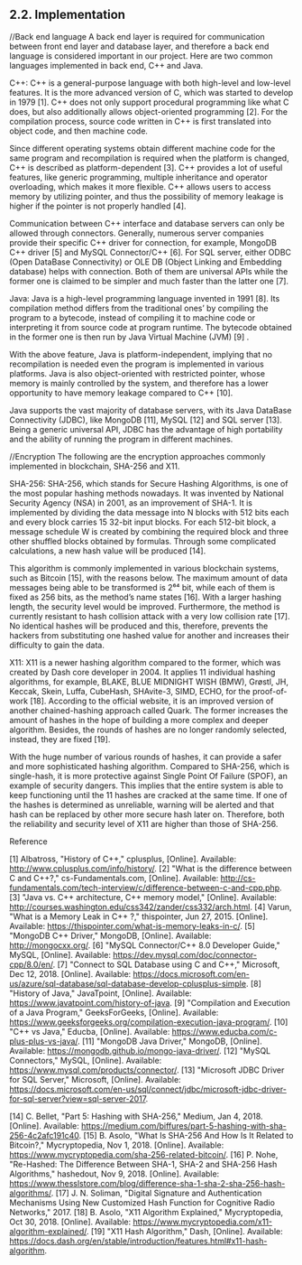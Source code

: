 ## 2.2. Implementation

<!-- OAuth 2.0, language of back end, P2P technology will be mentioned here (David). -->

//Back end language
A back end layer is required for communication between front end layer and database layer, and therefore a back end language is considered important in our project. Here are two common languages implemented in back end, C++ and Java.

C++:
C++ is a general-purpose language with both high-level and low-level features. 
It is the more advanced version of C, which was started to develop in 1979 [1]. 
C++ does not only support procedural programming like what C does, but also additionally allows object-oriented programming [2]. 
For the compilation process, source code written in C++ is first translated into object code, and then machine code. 

Since different operating systems obtain different machine code for the same program and recompilation is required when the platform is changed, C++ is described as platform-dependent [3]. 
C++ provides a lot of useful features, like generic programming, multiple inheritance and operator overloading, which makes it more flexible. 
C++ allows users to access memory by utilizing pointer, and thus the possibility of memory leakage is higher if the pointer is not properly handled [4]. 

Communication between C++ interface and database servers can only be allowed through connectors. 
Generally, numerous server companies provide their specific C++ driver for connection, for example, MongoDB C++ driver [5] and MySQL Connector/C++ [6]. 
For SQL server, either ODBC (Open DataBase Connectivity) or OLE DB (Object Linking and Embedding database) helps with connection. 
Both of them are universal APIs while the former one is claimed to be simpler and much faster than the latter one [7].   


Java:
Java is a high-level programming language invented in 1991 [8]. 
Its compilation method differs from the traditional ones’ by compiling the program to a bytecode, instead of compiling it to machine code or interpreting it from source code at program runtime. 
The bytecode obtained in the former one is then run by Java Virtual Machine (JVM) [9] .

With the above feature, Java is platform-independent, implying that no recompilation is needed even the program is implemented in various platforms. 
Java is also object-oriented with restricted pointer, whose memory is mainly controlled by the system, and therefore has a lower opportunity to have memory leakage compared to C++ [10]. 

Java supports the vast majority of database servers, with its Java DataBase Connectivity (JDBC), like MongoDB [11], MySQL [12] and SQL server [13]. 
Being a generic universal API, JDBC has the advantage of high portability and the ability of running the program in different machines. 

//Encryption
The following are the encryption approaches commonly implemented in blockchain, SHA-256 and X11.

SHA-256:
SHA-256, which stands for Secure Hashing Algorithms, is one of the most popular hashing methods nowadays. 
It was invented by National Security Agency (NSA) in 2001, as an improvement of SHA-1. 
It is implemented by dividing the data message into N blocks with 512 bits each and every block carries 15 32-bit input blocks. 
For each 512-bit block, a message schedule W is created by combining the required block and three other shuffled blocks obtained by formulas. 
Through some complicated calculations, a new hash value will be produced [14].

This algorithm is commonly implemented in various blockchain systems, such as Bitcoin [15], with the reasons below. 
The maximum amount of data messages being able to be transformed is 2⁶⁴ bit, while each of them is fixed as 256 bits, as the method’s name states [16]. 
With a larger hashing length, the security level would be improved. Furthermore, the method is currently resistant to hash collision attack with a very low collision rate [17]. 
No identical hashes will be produced and this, therefore, prevents the hackers from substituting one hashed value for another and increases their difficulty to gain the data.

X11:
X11 is a newer hashing algorithm compared to the former, which was created by Dash core developer in 2004. 
It applies 11 individual hashing algorithms, for example, BLAKE, BLUE MIDNIGHT WISH (BMW), Grøstl, JH, Keccak, Skein, Luffa, CubeHash, SHAvite-3, SIMD, ECHO, for the proof-of-work [18]. 
According to the official website, it is an improved version of another chained-hashing approach called Quark. 
The former increases the amount of hashes in the hope of building a more complex and deeper algorithm. Besides, the rounds of hashes are no longer randomly selected, instead, they are fixed [19].

With the huge number of various rounds of hashes, it can provide a safer and more sophisticated hashing algorithm. 
Compared to SHA-256, which is single-hash, it is more protective against Single Point Of Failure (SPOF), an example of security dangers. 
This implies that the entire system is able to keep functioning until the 11 hashes are cracked at the same time. 
If one of the hashes is determined as unreliable, warning will be alerted and that hash can be replaced by other more secure hash later on. 
Therefore, both the reliability and security level of X11 are higher than those of SHA-256.


Reference 

[1] 	Albatross, "History of C++," cplusplus, [Online]. Available: http://www.cplusplus.com/info/history/.
[2] 	"What is the difference between C and C++?," cs-Fundamentals.com, [Online]. Available: http://cs-fundamentals.com/tech-interview/c/difference-between-c-and-cpp.php.
[3] 	"Java vs. C++ architecture, C++ memory model," [Online]. Available: http://courses.washington.edu/css342/zander/css332/arch.html.
[4] 	Varun, "What is a Memory Leak in C++ ?," thispointer, Jun 27, 2015. [Online]. Available: https://thispointer.com/what-is-memory-leaks-in-c/.
[5] 	"MongoDB C++ Driver," MongoDB, [Online]. Available: http://mongocxx.org/.
[6] 	"MySQL Connector/C++ 8.0 Developer Guide," MySQL, [Online]. Available: https://dev.mysql.com/doc/connector-cpp/8.0/en/.
[7] 	"Connect to SQL Database using C and C++," Microsoft, Dec 12, 2018. [Online]. Available: https://docs.microsoft.com/en-us/azure/sql-database/sql-database-develop-cplusplus-simple.
[8] 	"History of Java," JavaTpoint, [Online]. Available: https://www.javatpoint.com/history-of-java.
[9] 	"Compilation and Execution of a Java Program," GeeksForGeeks, [Online]. Available: https://www.geeksforgeeks.org/compilation-execution-java-program/.
[10] 	"C++ vs Java," Educba, [Online]. Available: https://www.educba.com/c-plus-plus-vs-java/.
[11] 	"MongoDB Java Driver," MongoDB, [Online]. Available: https://mongodb.github.io/mongo-java-driver/.
[12] 	"MySQL Connectors," MySQL, [Online]. Available: https://www.mysql.com/products/connector/.
[13] 	"Microsoft JDBC Driver for SQL Server," Microsoft, [Online]. Available: https://docs.microsoft.com/en-us/sql/connect/jdbc/microsoft-jdbc-driver-for-sql-server?view=sql-server-2017.

[14] 	C. Bellet, "Part 5: Hashing with SHA-256," Medium, Jan 4, 2018. [Online]. Available: https://medium.com/biffures/part-5-hashing-with-sha-256-4c2afc191c40.
[15] 	B. Asolo, "What Is SHA-256 And How Is It Related to Bitcoin?," Mycryptopedia, Nov 1, 2018. [Online]. Available: https://www.mycryptopedia.com/sha-256-related-bitcoin/.
[16] 	P. Nohe, "Re-Hashed: The Difference Between SHA-1, SHA-2 and SHA-256 Hash Algorithms," hashedout, Nov 9, 2018. [Online]. Available: https://www.thesslstore.com/blog/difference-sha-1-sha-2-sha-256-hash-algorithms/.
[17] 	J. N. Soliman, "Digital Signature and Authentication Mechanisms Using New Customized Hash Function for Cognitive Radio Networks," 2017.
[18] 	B. Asolo, "X11 Algorithm Explained," Mycryptopedia, Oct 30, 2018. [Online]. Available: https://www.mycryptopedia.com/x11-algorithm-explained/.
[19] 	"X11 Hash Algorithm," Dash, [Online]. Available: https://docs.dash.org/en/stable/introduction/features.html#x11-hash-algorithm.

